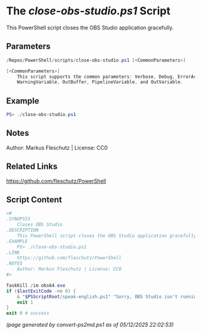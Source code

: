 The *close-obs-studio.ps1* Script
===========================

This PowerShell script closes the OBS Studio application gracefully.

Parameters
----------
```powershell
/Repos/PowerShell/scripts/close-obs-studio.ps1 [<CommonParameters>]

[<CommonParameters>]
    This script supports the common parameters: Verbose, Debug, ErrorAction, ErrorVariable, WarningAction, 
    WarningVariable, OutBuffer, PipelineVariable, and OutVariable.
```

Example
-------
```powershell
PS> ./close-obs-studio.ps1

```

Notes
-----
Author: Markus Fleschutz | License: CC0

Related Links
-------------
https://github.com/fleschutz/PowerShell

Script Content
--------------
```powershell
<#
.SYNOPSIS
	Closes OBS Studio
.DESCRIPTION
	This PowerShell script closes the OBS Studio application gracefully.
.EXAMPLE
	PS> ./close-obs-studio.ps1
.LINK
	https://github.com/fleschutz/PowerShell
.NOTES
	Author: Markus Fleschutz | License: CC0
#>

TaskKill /im obs64.exe
if ($lastExitCode -ne 0) {
	& "$PSScriptRoot/speak-english.ps1" "Sorry, OBS Studio isn't running"
	exit 1
}
exit 0 # success
```

*(page generated by convert-ps2md.ps1 as of 05/12/2025 22:02:53)*
